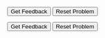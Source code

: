 <div id="number1-sortableTrash" class="sortable-code"></div> 
<div id="number1-sortable" class="sortable-code"></div> 
<div style="clear:both;"></div> 
<p> 
    <input id="number1-feedbackLink" value="Get Feedback" type="button" /> 
    <input id="number1-newInstanceLink" value="Reset Problem" type="button" /> 
</p> 
<script type="text/javascript"> 
(function(){
  var initial = "print(&quot;Welcome to the Times table program!&quot;)\n" +
    "number = int(input(&quot;Which times table would you like to display?: &quot;))\n" +
    "for count in range(1,13):\n" +
    "    print(count,&quot;x&quot;,number,&quot;=&quot;,count*number)\n" +
    "Print(&quot;Welcome to the Times table program!&quot;) #distractor\n" +
    "number = input(&quot;Which times table would you like to display?: &quot;) #distractor\n" +
    "for count in range(1,12): #distractor\n" +
    "while count &lt;= 12: #distractor\n" +
    "    print(count,&quot;x&quot;,number,&quot;=&quot;,count x number) #distractor";
  var parsonsPuzzle = new ParsonsWidget({
    "sortableId": "number1-sortable",
    "max_wrong_lines": 10,
    "grader": ParsonsWidget._graders.LineBasedGrader,
    "exec_limit": 2500,
    "can_indent": true,
    "x_indent": 50,
    "lang": "en",
    "show_feedback": true,
    "trashId": "number1-sortableTrash"
  });
  parsonsPuzzle.init(initial);
  parsonsPuzzle.shuffleLines();
  $("#number1-newInstanceLink").click(function(event){ 
      event.preventDefault(); 
      parsonsPuzzle.shuffleLines(); 
  }); 
  $("#number1-feedbackLink").click(function(event){ 
      event.preventDefault(); 
      parsonsPuzzle.getFeedback(); 
  }); 
})(); 
</script>



<div id="number2-sortableTrash" class="sortable-code"></div> 
<div id="number2-sortable" class="sortable-code"></div> 
<div style="clear:both;"></div> 
<p> 
    <input id="number2-feedbackLink" value="Get Feedback" type="button" /> 
    <input id="number2-newInstanceLink" value="Reset Problem" type="button" /> 
</p> 
<script type="text/javascript"> 
(function(){
  var initial = "print(&quot;test&quot;)\n" +
    "print(&quot;Hello&quot;)";
  var parsonsPuzzle = new ParsonsWidget({
    "sortableId": "number2-sortable",
    "max_wrong_lines": 10,
    "grader": ParsonsWidget._graders.LineBasedGrader,
    "exec_limit": 2500,
    "can_indent": true,
    "x_indent": 50,
    "lang": "en",
    "show_feedback": true,
    "trashId": "number2-sortableTrash"
  });
  parsonsPuzzle.init(initial);
  parsonsPuzzle.shuffleLines();
  $("#number2-newInstanceLink").click(function(event){ 
      event.preventDefault(); 
      parsonsPuzzle.shuffleLines(); 
  }); 
  $("#number2-feedbackLink").click(function(event){ 
      event.preventDefault(); 
      parsonsPuzzle.getFeedback(); 
  }); 
})(); 
</script>


